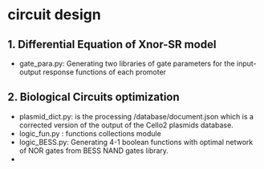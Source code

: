 # circuit design

## 1. Differential Equation of Xnor-SR model

- gate_para.py: Generating two libraries of gate parameters for the input-output response functions of each promoter 

## 2. Biological Circuits optimization 

- plasmid_dict.py:  is the processing /database/document.json which is a corrected version of the output of the Cello2 plasmids database.
- logic_fun.py : functions collections module
- logic_BESS.py: Generating 4-1 boolean functions with optimal network of NOR gates from BESS NAND gates library.
- 